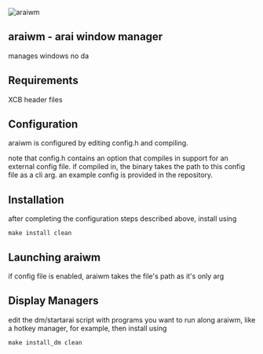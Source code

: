 ![araiwm](https://raw.github.com/kaiserschmarrn0/araiwm/master/araiwm.png)

araiwm - arai window manager
----------------------------
manages windows no da

Requirements
------------
XCB header files

Configuration
-------------
araiwm is configured by editing config.h and compiling.

note that config.h contains an option that compiles in support for an external config file. if compiled in, the binary takes the path to this config file as a cli arg. an example config is provided in the repository.

Installation
------------
after completing the configuration steps described above, install using

	make install clean

Launching araiwm
----------------
if config file is enabled, araiwm takes the file's path as it's only arg

Display Managers
----------------
edit the dm/startarai script with programs you want to run along araiwm, like a hotkey manager, for example, then install using
	
	make install_dm clean
